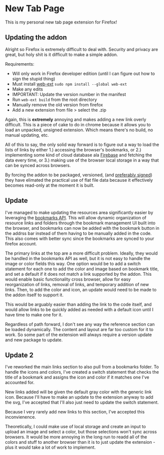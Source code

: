 # New Tab Page

This is my personal new tab page extension for Firefox!

## Updating the addon

Alright so Firefox is extremely difficult to deal with. Security and privacy are great, but holy shit is it difficult to make a simple addon.

Requirements:

- Will only work in Firefox developer edition (until I can figure out how to sign the stupid thing)
- Must install [web-ext](https://extensionworkshop.com/documentation/develop/getting-started-with-web-ext/) `sudo npm install --global web-ext`
- Make any edits
- IMPORTANT: Update the version number in the manifest
- Run `web-ext build` from the root directory
- Manually remove the old version from firefox
- Add a new extension from file > select the .zip

Again, this is **extremely** annoying and makes adding a new link overly difficult. This is a piece of cake to do in chrome because it allows you to load an unpacked, unsigned extension. Which means there's no build, no manual updating, etc.

All of this to say, the only solid way forward is to figure out a way to load the lists of links by either 1.) accessing the browser's bookmarks, or 2.) implementing some kind of cloud database ala [Firebase](https://firebase.google.com/?authuser=1) and fetching the data every time, or 3.) making use of the browser local storage in a way that can be synced across browsers.

By forcing the addon to be packaged, versioned, (and [preferably signed](https://extensionworkshop.com/documentation/publish/signing-and-distribution-overview/#signing-your-addons)) they have elimated the practical use of flat file data because it effectively becomes read-only at the moment it is built.

## Update

I've managed to make updating the resources area significantly easier by leveraging the [bookmarks API](https://developer.mozilla.org/en-US/docs/Mozilla/Add-ons/WebExtensions/API/bookmarks). This will allow dynamic organization of resource links and folders through the bookmark management UI built into the browser, and bookmarks can now be added with the bookmark button in the addrss bar instead of them having to be manually added in the code. This also comes with better sync since the bookmarks are synced to your firefox account.

The primary links at the top are a more difficult problem. Ideally, they would be handled in the bookmarks API as well, but it is not easy to handle the image or color fields this way. One option would be to add a switch statement for each one to add the color and image based on bookmark title, and set a default if it does not match a link supported by the addon. This would enable basic functionality cross browser, allow for easy reorganization of links, removal of links, and temporary addition of new links. Then, to add the color and icon, an update would need to be made to the addon itself to support it.

This would be arguably easier than adding the link to the code itself, and would allow links to be quickly added as needed with a default icon until I have time to make one for it.

Regardless of path forward, I don't see any way the reference section can be loaded dynamically. The content and layout are far too custom for it to work. So some part of the extension will always require a version update and new package to update.

## Update 2

I've reworked the main links section to also pull from a bookmarks folder. To handle the icons and colors, I've created a switch statement that checks the title of a bookmark and assigns the icon and color if it matches one I've accounted for.

New links added will be given the default gray color with the generic link icon. Because I'll have to make an update to the extension anyway to add the svg, I've accepted that I'll also just need to update the switch statement.

Because I very rarely add new links to this section, I've accepted this inconvienence.

Theoretically, I could make use of local storage and create an input to upload an image and select a color, but those selections won't sync across browsers. It would be more annoying in the long run to readd all of the colors and stuff to another browser than it is to just update the extension - plus it would take a lot of work to implement.
